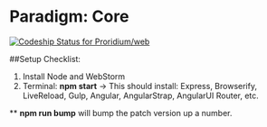 Paradigm: Core
==============

[ ![Codeship Status for Proridium/web](https://www.codeship.io/projects/45f97ca0-e487-0131-f05a-5211e4dcf742/status)](https://www.codeship.io/projects/25616)

##Setup Checklist:
1. Install Node and WebStorm
2. Terminal: <b>npm start</b> -> This should install: Express, Browserify, LiveReload, Gulp, Angular, AngularStrap, AngularUI Router, etc.

** <b>npm run bump</b> will bump the patch version up a number.
